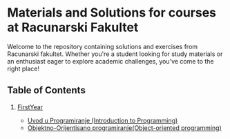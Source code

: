 # Materials and Solutions for courses at Racunarski Fakultet 
Welcome to the repository containing solutions and exercises from Racunarski fakultet. 
Whether you're a student looking for study materials or an enthusiast eager to explore academic challenges, 
you've come to the right place!

## Table of Contents

<ol>
  <li> <a href="FirstYear">FirstYear</a></li>
     <ul>
     <li><a href="FirstYear/UUP (C)">Uvod u Programiranje (Introduction to Programming)<a/></li>
       <li><a href="FirstYear/OOP (Java)">Objektno-Orijentisano programiranje(Object-oriented programming)<a/></li>
     </ul>
</ol>
